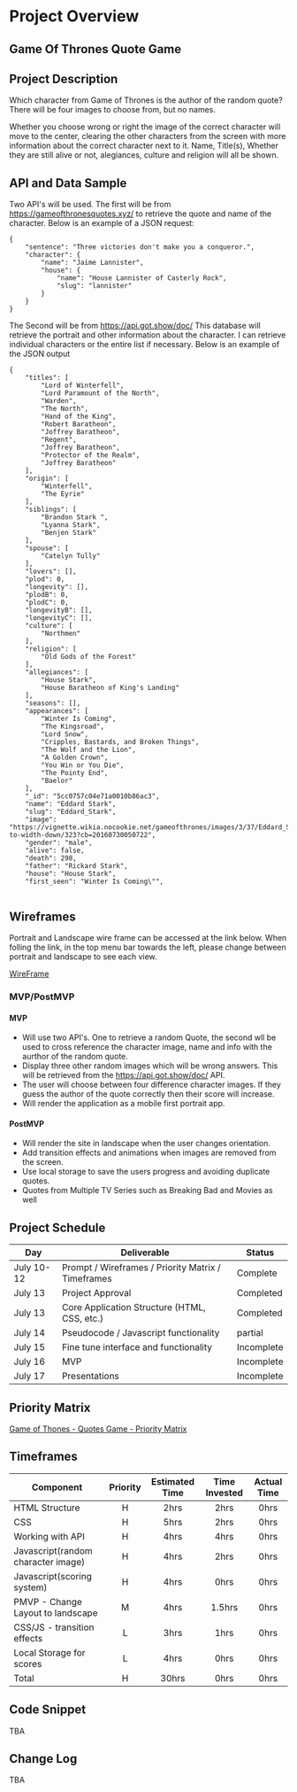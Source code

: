 # Project Overview

## Game Of Thrones Quote Game

## Project Description

Which character from Game of Thrones is the author of the random quote?
There will be four images to choose from, but no names.

Whether you choose wrong or right the image of the correct character will move to the center, 
clearing the other characters from the screen with more information about the correct character next to it.
Name, Title(s), Whether they are still alive or not, alegiances, culture and religion will all be shown.

## API and Data Sample

Two API's will be used.
The first will be from https://gameofthronesquotes.xyz/ to retrieve the quote and name of the character.
Below is an example of a JSON request:
```
{
    "sentence": "Three victories don't make you a conqueror.",
    "character": {
        "name": "Jaime Lannister",
        "house": {
            "name": "House Lannister of Casterly Rock",
            "slug": "lannister"
        }
    }
}
```

The Second will be from https://api.got.show/doc/
This database will retrieve the portrait and other information about the character.
I can retrieve individual characters or the entire list if necessary.
Below is an example of the JSON output

```
{
    "titles": [
        "Lord of Winterfell",
        "Lord Paramount of the North",
        "Warden",
        "The North",
        "Hand of the King",
        "Robert Baratheon",
        "Joffrey Baratheon",
        "Regent",
        "Joffrey Baratheon",
        "Protector of the Realm",
        "Joffrey Baratheon"
    ],
    "origin": [
        "Winterfell",
        "The Eyrie"
    ],
    "siblings": [
        "Brandon Stark ",
        "Lyanna Stark",
        "Benjen Stark"
    ],
    "spouse": [
        "Catelyn Tully"
    ],
    "lovers": [],
    "plod": 0,
    "longevity": [],
    "plodB": 0,
    "plodC": 0,
    "longevityB": [],
    "longevityC": [],
    "culture": [
        "Northmen"
    ],
    "religion": [
        "Old Gods of the Forest"
    ],
    "allegiances": [
        "House Stark",
        "House Baratheon of King's Landing"
    ],
    "seasons": [],
    "appearances": [
        "Winter Is Coming",
        "The Kingsroad",
        "Lord Snow",
        "Cripples, Bastards, and Broken Things",
        "The Wolf and the Lion",
        "A Golden Crown",
        "You Win or You Die",
        "The Pointy End",
        "Baelor"
    ],
    "_id": "5cc0757c04e71a0010b86ac3",
    "name": "Eddard Stark",
    "slug": "Eddard_Stark",
    "image": "https://vignette.wikia.nocookie.net/gameofthrones/images/3/37/Eddard_Stark_infobox_new.jpg/revision/latest/scale-to-width-down/323?cb=20160730050722",
    "gender": "male",
    "alive": false,
    "death": 298,
    "father": "Rickard Stark",
    "house": "House Stark",
    "first_seen": "Winter Is Coming\"",


```


## Wireframes

Portrait and Landscape wire frame can be accessed at the link below.
When folling the link, in the top menu bar towards the left, please change between portrait and landscape to see each view.

[WireFrame](https://wireframe.cc/pro/pp/37d79e370358447)

### MVP/PostMVP

#### MVP 

- Will use two API's. One to retrieve a random Quote, the second wll be used to cross reference the character image, name and info with the aurthor of the random quote.
- Display three other random images which will be wrong answers. This will be retrieved from the https://api.got.show/doc/ API.
- The user will choose between four difference character images. If they guess the author of the quote correctly then their score will increase.
- Will render the application as a mobile first portrait app.

#### PostMVP  

- Will render the site in landscape when the user changes orientation.
- Add transition effects and animations when images are removed from the screen.
- Use local storage to save the users progress and avoiding duplicate quotes.
- Quotes from Multiple TV Series such as Breaking Bad and Movies as well

## Project Schedule

|  Day | Deliverable | Status
|---|---| ---|
|July 10-12| Prompt / Wireframes / Priority Matrix / Timeframes | Complete
|July 13| Project Approval | Completed
|July 13| Core Application Structure (HTML, CSS, etc.) | Completed
|July 14| Pseudocode / Javascript functionality | partial
|July 15| Fine tune interface and functionality | Incomplete
|July 16| MVP | Incomplete
|July 17| Presentations | Incomplete

## Priority Matrix

[Game of Thones - Quotes Game - Priority Matrix](https://drive.google.com/file/d/1P-szTdfHkvSx0QuheiR16Mbh2ClpsTqH/view?usp=sharing)

## Timeframes

| Component | Priority | Estimated Time | Time Invested | Actual Time |
| --- | :---: |  :---: | :---: | :---: |
| HTML Structure | H | 2hrs| 2hrs | 0hrs |
| CSS| H | 5hrs| 2hrs | 0hrs |
| Working with API | H | 4hrs| 4hrs | 0hrs |
| Javascript(random character image) | H | 4hrs| 2hrs | 0hrs |
| Javascript(scoring system) | H | 4hrs| 0hrs | 0hrs |
| PMVP - Change Layout to landscape | M | 4hrs| 1.5hrs | 0hrs |
| CSS/JS - transition effects | L | 3hrs| 1hrs | 0hrs |
| Local Storage for scores | L | 4hrs| 0hrs | 0hrs |
| Total | H | 30hrs| 0hrs | 0hrs |

## Code Snippet

TBA

## Change Log

TBA
